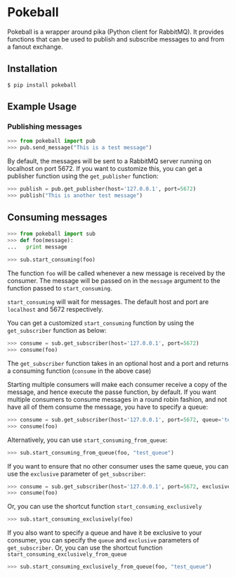 # Pokeball
Pokeball is a wrapper around pika (Python client for RabbitMQ). It provides functions that can be used to publish and subscribe messages to and from a fanout exchange.

## Installation
```$ pip install pokeball```

## Example Usage
### Publishing messages
```python
>>> from pokeball import pub
>>> pub.send_message("This is a test message")

```
By default, the messages will be sent to a RabbitMQ server running on localhost on port 5672. If you want to customize this, you can get a publisher function using the ```get_publisher``` function:
```python
>>> publish = pub.get_publisher(host='127.0.0.1', port=5672)
>>> publish("This is another test message")
```

## Consuming messages
```python
>>> from pokeball import sub
>>> def foo(message):
...   print message
  
>>> sub.start_consuming(foo)

```
The function ```foo``` will be called whenever a new message is received by the consumer. The message will be passed on in the ```message``` argument to the function passed to ```start_consuming```.

```start_consuming``` will wait for messages. The default host and port are ```localhost``` and 5672 respectively.

You can get a customized ```start_consuming``` function by using the ```get_subscriber``` function as below:

```python
>>> consume = sub.get_subscriber(host='127.0.0.1', port=5672)
>>> consume(foo)

```
The ```get_subscriber``` function takes in an optional host and a port and returns a consuming function (```consume``` in the above case)


Starting multiple consumers will make each consumer receive a copy of the message, and hence execute the passe function, by default. If you want multiple consumers to consume messages in a round robin fashion, and not have all of them consume the message, you have to specify a queue:
```python
>>> consume = sub.get_subscriber(host='127.0.0.1', port=5672, queue='test_queue')
>>> consume(foo)

```
Alternatively, you can use ```start_consuming_from_queue```:
```python
>>> sub.start_consuming_from_queue(foo, "test_queue")

```

If you want to ensure that no other consumer uses the same queue, you can use the ```exclusive``` parameter of ```get_subscriber```:
```python
>>> consume = sub.get_subscriber(host='127.0.0.1', port=5672, exclusive=True)
>>> consume(foo)

```
Or, you can use the shortcut function ```start_consuming_exclusively```
```python
>>> sub.start_consuming_exclusively(foo)

```

If you also want to specify a queue and have it be exclusive to your consumer, you can specify the ```queue``` and ```exclusive``` parameters of ```get_subscriber```. Or, you can use the shortcut function ```start_consuming_exclusively_from_queue```

```python
>>> sub.start_consuming_exclusively_from_queue(foo, "test_queue")

```
